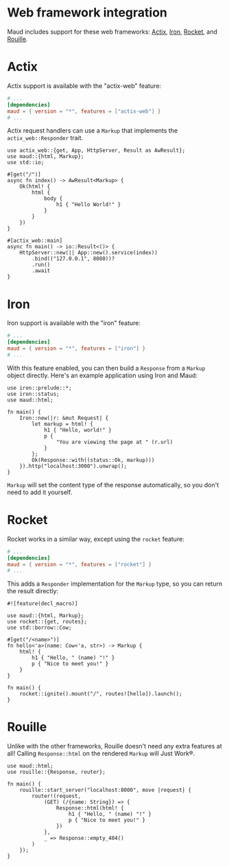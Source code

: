 # Web framework integration

Maud includes support for these web frameworks: [Actix], [Iron], [Rocket], and [Rouille].

[Actix]: https://actix.rs/
[Iron]: http://ironframework.io
[Rocket]: https://rocket.rs/
[Rouille]: https://github.com/tomaka/rouille

# Actix

Actix support is available with the "actix-web" feature:

```toml
# ...
[dependencies]
maud = { version = "*", features = ["actix-web"] }
# ...
```

Actix request handlers can use a `Markup` that implements the `actix_web::Responder` trait.

```rust,no_run
use actix_web::{get, App, HttpServer, Result as AwResult};
use maud::{html, Markup};
use std::io;

#[get("/")]
async fn index() -> AwResult<Markup> {
    Ok(html! {
        html {
            body {
                h1 { "Hello World!" }
            }
        }
    })
}

#[actix_web::main]
async fn main() -> io::Result<()> {
    HttpServer::new(|| App::new().service(index))
        .bind(("127.0.0.1", 8080))?
        .run()
        .await
}
```

# Iron

Iron support is available with the "iron" feature:

```toml
# ...
[dependencies]
maud = { version = "*", features = ["iron"] }
# ...
```

With this feature enabled, you can then build a `Response` from a `Markup` object directly. Here's an example application using Iron and Maud:

```rust,no_run
use iron::prelude::*;
use iron::status;
use maud::html;

fn main() {
    Iron::new(|r: &mut Request| {
        let markup = html! {
            h1 { "Hello, world!" }
            p {
                "You are viewing the page at " (r.url)
            }
        };
        Ok(Response::with((status::Ok, markup)))
    }).http("localhost:3000").unwrap();
}
```

`Markup` will set the content type of the response automatically, so you don't need to add it yourself.

# Rocket

Rocket works in a similar way, except using the `rocket` feature:

```toml
# ...
[dependencies]
maud = { version = "*", features = ["rocket"] }
# ...
```

This adds a `Responder` implementation for the `Markup` type, so you can return the result directly:

```rust,no_run
#![feature(decl_macro)]

use maud::{html, Markup};
use rocket::{get, routes};
use std::borrow::Cow;

#[get("/<name>")]
fn hello<'a>(name: Cow<'a, str>) -> Markup {
    html! {
        h1 { "Hello, " (name) "!" }
        p { "Nice to meet you!" }
    }
}

fn main() {
    rocket::ignite().mount("/", routes![hello]).launch();
}
```

# Rouille

Unlike with the other frameworks, Rouille doesn't need any extra features at all! Calling `Response::html` on the rendered `Markup` will Just Work®.

```rust,no_run
use maud::html;
use rouille::{Response, router};

fn main() {
    rouille::start_server("localhost:8000", move |request| {
        router!(request,
            (GET) (/{name: String}) => {
                Response::html(html! {
                    h1 { "Hello, " (name) "!" }
                    p { "Nice to meet you!" }
                })
            },
            _ => Response::empty_404()
        )
    });
}
```

